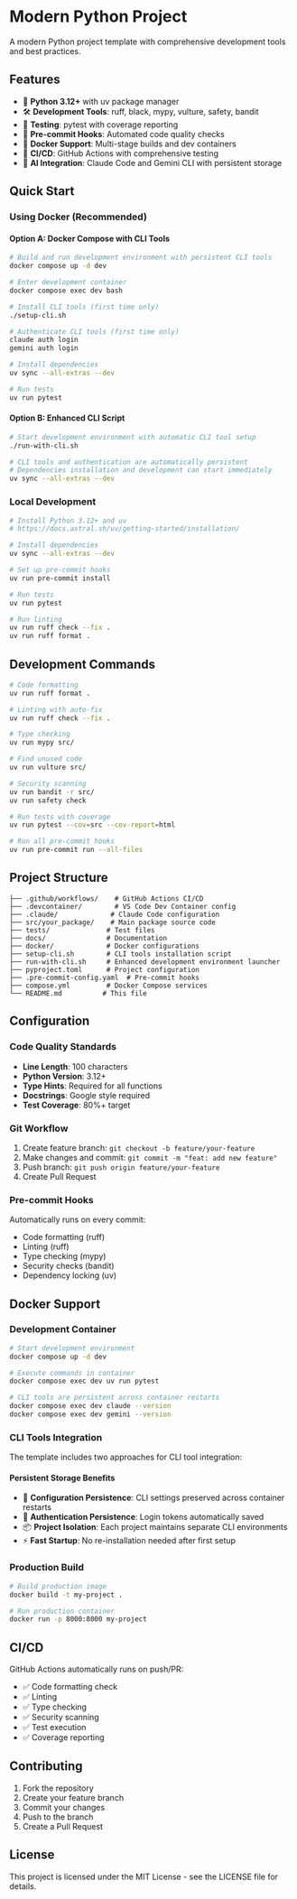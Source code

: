 # Modern Python Project

A modern Python project template with comprehensive development tools and best practices.

## Features

- 🐍 **Python 3.12+** with uv package manager
- 🛠️ **Development Tools**: ruff, black, mypy, vulture, safety, bandit
- 🧪 **Testing**: pytest with coverage reporting
- 🔧 **Pre-commit Hooks**: Automated code quality checks
- 🐳 **Docker Support**: Multi-stage builds and dev containers
- 🚀 **CI/CD**: GitHub Actions with comprehensive testing
- 🤖 **AI Integration**: Claude Code and Gemini CLI with persistent storage

## Quick Start

### Using Docker (Recommended)

#### Option A: Docker Compose with CLI Tools
```bash
# Build and run development environment with persistent CLI tools
docker compose up -d dev

# Enter development container
docker compose exec dev bash

# Install CLI tools (first time only)
./setup-cli.sh

# Authenticate CLI tools (first time only)
claude auth login
gemini auth login

# Install dependencies
uv sync --all-extras --dev

# Run tests
uv run pytest
```

#### Option B: Enhanced CLI Script
```bash
# Start development environment with automatic CLI tool setup
./run-with-cli.sh

# CLI tools and authentication are automatically persistent
# Dependencies installation and development can start immediately
uv sync --all-extras --dev
```

### Local Development

```bash
# Install Python 3.12+ and uv
# https://docs.astral.sh/uv/getting-started/installation/

# Install dependencies
uv sync --all-extras --dev

# Set up pre-commit hooks
uv run pre-commit install

# Run tests
uv run pytest

# Run linting
uv run ruff check --fix .
uv run ruff format .
```

## Development Commands

```bash
# Code formatting
uv run ruff format .

# Linting with auto-fix
uv run ruff check --fix .

# Type checking
uv run mypy src/

# Find unused code
uv run vulture src/

# Security scanning
uv run bandit -r src/
uv run safety check

# Run tests with coverage
uv run pytest --cov=src --cov-report=html

# Run all pre-commit hooks
uv run pre-commit run --all-files
```

## Project Structure

```
├── .github/workflows/    # GitHub Actions CI/CD
├── .devcontainer/        # VS Code Dev Container config
├── .claude/             # Claude Code configuration
├── src/your_package/    # Main package source code
├── tests/              # Test files
├── docs/               # Documentation
├── docker/             # Docker configurations
├── setup-cli.sh        # CLI tools installation script
├── run-with-cli.sh     # Enhanced development environment launcher
├── pyproject.toml      # Project configuration
├── .pre-commit-config.yaml  # Pre-commit hooks
├── compose.yml         # Docker Compose services
└── README.md          # This file
```

## Configuration

### Code Quality Standards

- **Line Length**: 100 characters
- **Python Version**: 3.12+
- **Type Hints**: Required for all functions
- **Docstrings**: Google style required
- **Test Coverage**: 80%+ target

### Git Workflow

1. Create feature branch: `git checkout -b feature/your-feature`
2. Make changes and commit: `git commit -m "feat: add new feature"`
3. Push branch: `git push origin feature/your-feature`
4. Create Pull Request

### Pre-commit Hooks

Automatically runs on every commit:
- Code formatting (ruff)
- Linting (ruff)
- Type checking (mypy)
- Security checks (bandit)
- Dependency locking (uv)

## Docker Support

### Development Container

```bash
# Start development environment
docker compose up -d dev

# Execute commands in container
docker compose exec dev uv run pytest

# CLI tools are persistent across container restarts
docker compose exec dev claude --version
docker compose exec dev gemini --version
```

### CLI Tools Integration

The template includes two approaches for CLI tool integration:

#### Persistent Storage Benefits
- 🔧 **Configuration Persistence**: CLI settings preserved across container restarts
- 🔐 **Authentication Persistence**: Login tokens automatically saved
- 📦 **Project Isolation**: Each project maintains separate CLI environments
- ⚡ **Fast Startup**: No re-installation needed after first setup

### Production Build

```bash
# Build production image
docker build -t my-project .

# Run production container
docker run -p 8000:8000 my-project
```

## CI/CD

GitHub Actions automatically runs on push/PR:
- ✅ Code formatting check
- ✅ Linting
- ✅ Type checking
- ✅ Security scanning
- ✅ Test execution
- ✅ Coverage reporting

## Contributing

1. Fork the repository
2. Create your feature branch
3. Commit your changes
4. Push to the branch
5. Create a Pull Request

## License

This project is licensed under the MIT License - see the LICENSE file for details.